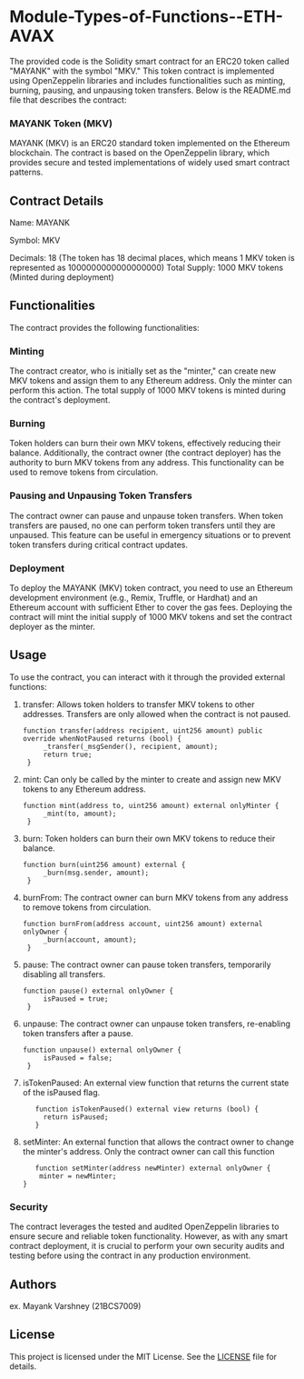 # Module-Types-of-Functions--ETH-AVAX

The provided code is the Solidity smart contract for an ERC20 token called "MAYANK" with the symbol "MKV." This token contract is implemented using OpenZeppelin libraries and includes functionalities such as minting, burning, pausing, and unpausing token transfers. Below is the README.md file that describes the contract:

### MAYANK Token (MKV)
MAYANK (MKV) is an ERC20 standard token implemented on the Ethereum blockchain. The contract is based on the OpenZeppelin library, which provides secure and tested implementations of widely used smart contract patterns.

## Contract Details

Name: MAYANK

Symbol: MKV

Decimals: 18 (The token has 18 decimal places, which means 1 MKV token is represented as 1000000000000000000)
Total Supply: 1000 MKV tokens (Minted during deployment)

## Functionalities
The contract provides the following functionalities:

### Minting
The contract creator, who is initially set as the "minter," can create new MKV tokens and assign them to any Ethereum address. Only the minter can perform this action. The total supply of 1000 MKV tokens is minted during the contract's deployment.

### Burning
Token holders can burn their own MKV tokens, effectively reducing their balance. Additionally, the contract owner (the contract deployer) has the authority to burn MKV tokens from any address. This functionality can be used to remove tokens from circulation.

### Pausing and Unpausing Token Transfers
The contract owner can pause and unpause token transfers. When token transfers are paused, no one can perform token transfers until they are unpaused. This feature can be useful in emergency situations or to prevent token transfers during critical contract updates.

### Deployment
To deploy the MAYANK (MKV) token contract, you need to use an Ethereum development environment (e.g., Remix, Truffle, or Hardhat) and an Ethereum account with sufficient Ether to cover the gas fees. Deploying the contract will mint the initial supply of 1000 MKV tokens and set the contract deployer as the minter.

## Usage
To use the contract, you can interact with it through the provided external functions:

1. transfer: Allows token holders to transfer MKV tokens to other addresses. Transfers are only allowed when the contract is not paused.
   ```
   function transfer(address recipient, uint256 amount) public override whenNotPaused returns (bool) {
        _transfer(_msgSender(), recipient, amount);
        return true;
    }
   ```
   
2. mint: Can only be called by the minter to create and assign new MKV tokens to any Ethereum address.
   ```
   function mint(address to, uint256 amount) external onlyMinter {
        _mint(to, amount);
    }
   ```
   
3. burn: Token holders can burn their own MKV tokens to reduce their balance.
   ```
   function burn(uint256 amount) external {
        _burn(msg.sender, amount);
    }
   ```
   
4. burnFrom: The contract owner can burn MKV tokens from any address to remove tokens from circulation.
   ```
   function burnFrom(address account, uint256 amount) external onlyOwner {
        _burn(account, amount);
    }
   ```
   
5. pause: The contract owner can pause token transfers, temporarily disabling all transfers.
   ```
   function pause() external onlyOwner {
        isPaused = true;
    }
   ```
   
6. unpause: The contract owner can unpause token transfers, re-enabling token transfers after a pause.
   ```
   function unpause() external onlyOwner {
        isPaused = false;
    }
   ```

7. isTokenPaused: An external view function that returns the current state of the isPaused flag.
   ```
      function isTokenPaused() external view returns (bool) {
        return isPaused;
      }
   ```

8. setMinter: An external function that allows the contract owner to change the minter's address. Only the contract owner can call this function
    ```
       function setMinter(address newMinter) external onlyOwner {
        minter = newMinter;
    }
    ```
     
### Security
The contract leverages the tested and audited OpenZeppelin libraries to ensure secure and reliable token functionality. However, as with any smart contract deployment, it is crucial to perform your own security audits and testing before using the contract in any production environment.

## Authors
ex. Mayank Varshney (21BCS7009)

## License

This project is licensed under the MIT License. See the [LICENSE](https://github.com/21BCS7009/Module-Types-of-Functions--ETH-AVAX/blob/main/LICENSE) file for details.
